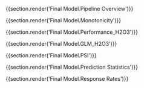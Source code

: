{{section.render('Final Model.Pipeline Overview')}}

{{section.render('Final Model.Monotonicity')}}

{{section.render('Final Model.Performance_H2O3')}}

{{section.render('Final Model.GLM_H2O3')}}

{{section.render('Final Model.PSI')}}

{{section.render('Final Model.Prediction Statistics')}}

{{section.render('Final Model.Response Rates')}}

